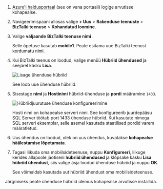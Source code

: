 
1. [Azure'i haldusportaal](http://manager.windowsazure.com) (see on vana portaali) logige arvutisse kohapealse.

2. Navigeerimispaani allosas valige **+ Uus** > **Rakenduse teenuste** > **BizTalki teenuse** > **Kohandatud loomine**.

3. Valige **väljaande** **BizTalki teenuse nimi** . 

    Selle õpetuse kasutab **mobile1**. Peate esitama uue BizTalki teenust kordumatu nimi.

4. Kui BizTalki teenus on loodud, valige menüü **Hübriid ühendused** ja seejärel käsku **Lisa**.

    ![Lisage ühenduse hübriid](./media/hybrid-connections-create-new/3.png)

    See loob uue ühenduse hübriid.

5. Sisestage **nimi** ja **Hostinimi** hübriid-ühenduse ja **pordi** määramine `1433`. 
  
    ![Hübriidjuurutuse ühenduse konfigureerimine](./media/hybrid-connections-create-new/4.png)

    Hosti nimi on kohapealse serveri nimi. See konfigureerib juurdepääsu SQL Server töötab port 1433 ühenduse hübriid. Kui kasutate nimega SQL serveri eksemplar, selle asemel kasutada staatilised pordid varem määratletud.

6. Uus ühendus on loodud, olek on uus ühendus, kuvatakse **kohapealse häälestamise lõpetamata**.

7. Tagasi liikuda oma mobiilsideteenuse, nuppu **Konfigureeri**, liikuge kerides allapoole jaotiseni **hübriid ühendused** ja klõpsake käsku **Lisa hübriid ühendust**, siis valige äsja loodud ühenduse hübriid ja nuppu **OK**.

    See võimaldab kasutada uut hübriid ühendust oma mobiilsideteenuse.

Järgmiseks peate ühenduse hübriid ülemus kohapealse arvutisse installida.
